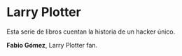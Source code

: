 # Larry Plotter

Esta serie de libros cuentan la historia de un hacker único.

**Fabio Gómez**, Larry Plotter fan.
